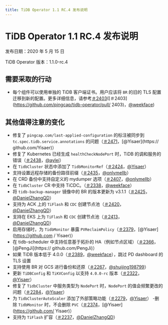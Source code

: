 ```yaml
---
title: TiDB Operator 1.1 RC.4 发布说明
---
```


# TiDB Operator 1.1 RC.4 发布说明

发布日期：2020 年 5 月 15 日

TiDB Operator 版本：1.1.0-rc.4

## 需要采取的行动

- 每个组件可以使用单独的 TiDB 客户端证书。用户应该将 `BR` 的旧的 TLS 配置迁移到新的配置。更多详细信息，请参考[＃2403](https://github.com/pingcap/tidb-operator/pull/2403)([＃2403](https://github.com/pingcap/tidb-operator/pull/ 2403)，[@weekface](https://github.com/weekface))

## 其他值得注意的变化

- 修复了 `pingcap.com/last-applied-configuration` 的标注被同步到 `tc.spec.tidb.service.annotations` 的问题（[＃2471](https://github.com/pingcap/tidb-operator/pull/2471)，[@Yisaer](https:// github.com/Yisaer)）
- 修复了 Kubernetes 已经生成 `healthCheckNodePort` 时，TiDB 的调和服务的错误（[＃2438](https://github.com/pingcap/tidb-operator/pull/2438)，[@aylei](https://github.com/aylei)）
- 在 `TidbCluster` 状态中添加了 `TidbMonitorRef`（[＃2424](https://github.com/pingcap/tidb-operator/pull/2424)，[@Yisaer](https://github.com/Yisaer)）
- 支持设置远程存储的备份路径前缀（[＃2435](https://github.com/pingcap/tidb-operator/pull/2435)，[@onlymellb](https://github.com/onlymellb)）
- 在 CRD 备份中支持自定义的 mydumper 选项（[＃2407](https://github.com/pingcap/tidb-operator/pull/2407)，[@onlymellb](https://github.com/onlymellb)）
- 在 `TidbCluster` CR 中支持 TiCDC。（[＃2338](https://github.com/pingcap/tidb-operator/pull/2338)，[@weekface](https://github.com/weekface)）
- 将 `tidb-backup-manager` 镜像中的 BR 的版本更新为 v3.1.1（[＃2425](https://github.com/pingcap/tidb-operator/pull/2425)，[@DanielZhangQD](https://github.com/DanielZhangQD)）
- 支持为 ACK 上的 `TiFlash` 和 `CDC` 创建节点池（[＃2420](https://github.com/pingcap/tidb-operator/pull/2420)，[@DanielZhangQD](https://github.com/DanielZhangQD)）
- 支持在 EKS 上为 `TiFlash` 和 `CDC` 创建节点池（[＃2413](https://github.com/pingcap/tidb-operator/pull/2413)，[@DanielZhangQD](https://github.com/DanielZhangQD )）
- 启用存储时，为 `TidbMonitor` 暴露 `PVReclaimPolicy`（[＃2379](https://github.com/pingcap/tidb-operator/pull/2379)，[@Yisaer](https://github.com / Yisaer)）
- 在 tidb-scheduler 中支持任意基于拓扑的 HA（例如节点区域）（[＃2366](https://github.com/pingcap/tidb-operator/pull/2366)，[@PengJi](https:// github.com/PengJi)）
- 如果 TiDB 版本低于 4.0.0（[＃2389](https://github.com/pingcap/tidb-operator/pull/2389)，[@weekface](https://github.com/weekface)），跳过 PD dashboard 的 TLS 设置
- 支持使用 BR 对 GCS 进行备份和还原（[＃2267](https://github.com/pingcap/tidb-operator/pull/2267)，[@shuijing198799](https://github.com/shuijing198799)）
- 更新 `TiDBConfig` 和 `TiKVConfig` 以支持 `4.0.0-rc` 版本（[＃2322](https://github.com/pingcap/tidb-operator/pull/2322)，[@Yisaer](https://github.com/Yisaer)）
- 修复了 `TidbCluster` 中服务类型为 `NodePort` 时，`NodePort` 的值会频繁更改的问题（[＃2284](https://github.com/pingcap/tidb-operator/pull/2284)，[@Yisaer](https://github.com/Yisaer)）
- 为 `TidbClusterAutoScaler` 添加了外部策略功能（[＃2279](https://github.com/pingcap/tidb-operator/pull/2279)，[@Yisaer](https://github.com/Yisaer)）
-删除 `TidbMonitor` 时，不会删除 `PVC`（[＃2374](https://github.com/pingcap/tidb-operator/pull/2374)，[@Yisaer](https://github.com/ Yisaer)）
- 支持为 `TiFlash` 扩容（[＃2237](https://github.com/pingcap/tidb-operator/pull/2237)，[@DanielZhangQD](https://github.com/DanielZhangQD)）

